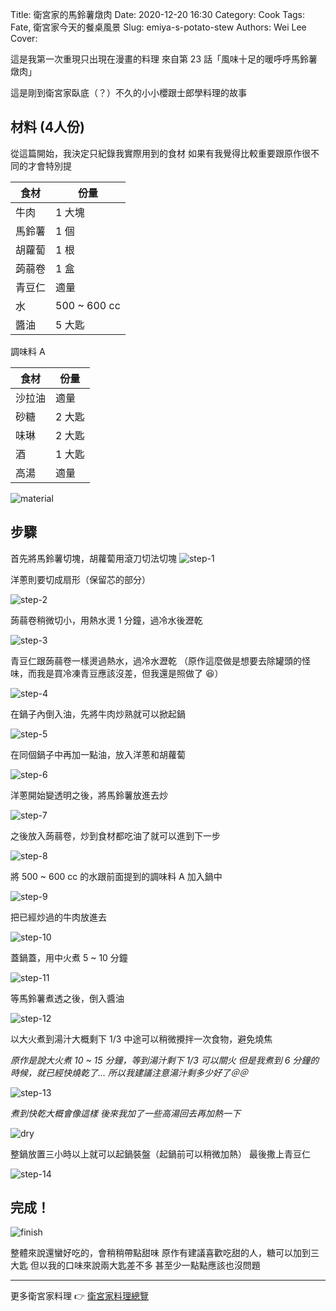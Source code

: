 Title: 衛宮家的馬鈴薯燉肉
Date: 2020-12-20 16:30
Category: Cook
Tags: Fate, 衛宮家今天的餐桌風景
Slug: emiya-s-potato-stew
Authors: Wei Lee
Cover:

這是我第一次重現只出現在漫畫的料理
來自第 23 話「風味十足的暖呼呼馬鈴薯燉肉」

<!--more-->

這是剛到衛宮家臥底（？）不久的小小櫻跟士郎學料理的故事

## 材料 (4人份)
從這篇開始，我決定只紀錄我實際用到的食材
如果有我覺得比較重要跟原作很不同的才會特別提

| 食材 | 份量 |
|---|---|
| 牛肉 | 1 大塊 |
| 馬鈴薯 | 1 個 |
| 胡蘿蔔 | 1 根 |
| 蒟蒻卷 | 1 盒 |
| 青豆仁 | 適量 |
| 水 | 500 ~ 600 cc |
| 醬油 | 5 大匙 |

調味料 A

| 食材 | 份量 |
| --- | --- |
| 沙拉油 | 適量 |
| 砂糖 | 2 大匙 |
| 味琳 | 2 大匙 |
| 酒  | 1 大匙 |
| 高湯 | 適量 |

![material]({static}/images/post-images/2020-emiya-s-potato-stew/material.jpg)

## 步驟
首先將馬鈴薯切塊，胡蘿蔔用滾刀切法切塊
![step-1]({static}/images/post-images/2020-emiya-s-potato-stew/step-1.jpeg)

洋蔥則要切成扇形（保留芯的部分）

![step-2]({static}/images/post-images/2020-emiya-s-potato-stew/step-2.jpeg)

蒟蒻卷稍微切小，用熱水燙 1 分鐘，過冷水後瀝乾

![step-3]({static}/images/post-images/2020-emiya-s-potato-stew/step-3.jpeg)

青豆仁跟蒟蒻卷一樣燙過熱水，過冷水瀝乾
（原作這麼做是想要去除罐頭的怪味，而我是買冷凍青豆應該沒差，但我還是照做了 😆）

![step-4]({static}/images/post-images/2020-emiya-s-potato-stew/step-4.jpeg)

在鍋子內倒入油，先將牛肉炒熟就可以掀起鍋

![step-5]({static}/images/post-images/2020-emiya-s-potato-stew/step-5.jpeg)

在同個鍋子中再加一點油，放入洋蔥和胡蘿蔔

![step-6]({static}/images/post-images/2020-emiya-s-potato-stew/step-6.jpeg)

洋蔥開始變透明之後，將馬鈴薯放進去炒

![step-7]({static}/images/post-images/2020-emiya-s-potato-stew/step-7.jpeg)

之後放入蒟蒻卷，炒到食材都吃油了就可以進到下一步

![step-8]({static}/images/post-images/2020-emiya-s-potato-stew/step-8.jpeg)

將 500 ~ 600 cc 的水跟前面提到的調味料 A 加入鍋中

![step-9]({static}/images/post-images/2020-emiya-s-potato-stew/step-9.jpeg)

把已經炒過的牛肉放進去

![step-10]({static}/images/post-images/2020-emiya-s-potato-stew/step-10.jpeg)

蓋鍋蓋，用中火煮 5 ~ 10 分鐘

![step-11]({static}/images/post-images/2020-emiya-s-potato-stew/step-11.jpeg)

等馬鈴薯煮透之後，倒入醬油

![step-12]({static}/images/post-images/2020-emiya-s-potato-stew/step-12.jpeg)

以大火煮到湯汁大概剩下 1/3
中途可以稍微攪拌一次食物，避免燒焦

*原作是說大火煮 10 ~ 15 分鐘，等到湯汁剩下 1/3 可以關火*
*但是我煮到 6 分鐘的時候，就已經快燒乾了...*
*所以我建議注意湯汁剩多少好了＠＠*

![step-13]({static}/images/post-images/2020-emiya-s-potato-stew/step-13.jpeg)

*煮到快乾大概會像這樣*
*後來我加了一些高湯回去再加熱一下*

![dry]({static}/images/post-images/2020-emiya-s-potato-stew/dry.jpeg)

整鍋放置三小時以上就可以起鍋裝盤（起鍋前可以稍微加熱）
最後撒上青豆仁

![step-14]({static}/images/post-images/2020-emiya-s-potato-stew/step-14.jpeg)

## 完成！
![finish]({static}/images/post-images/2020-emiya-s-potato-stew/finish.jpg)

整體來說還蠻好吃的，會稍稍帶點甜味
原作有建議喜歡吃甜的人，糖可以加到三大匙
但以我的口味來說兩大匙差不多
甚至少一點點應該也沒問題

---

更多衛宮家料理 👉 [衛宮家料理總覽]({filename}/pages/emiya-toc.md)
